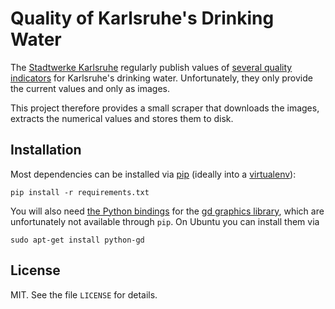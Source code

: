 Quality of Karlsruhe's Drinking Water
=====================================
The [Stadtwerke Karlsruhe][stadtwerke] regularly publish values of
[several quality indicators][indicators] for Karlsruhe's drinking water.
Unfortunately, they only provide the current values and only as images.

This project therefore provides a small scraper that downloads the images,
extracts the numerical values and stores them to disk.

Installation
------------
Most dependencies can be installed via [pip][pip] (ideally into a
[virtualenv][virtualenv]):

    pip install -r requirements.txt

You will also need [the Python bindings][python-gd] for the
[gd graphics library][gd], which are unfortunately not available through
`pip`. On Ubuntu you can install them via

    sudo apt-get install python-gd

License
-------
MIT. See the file `LICENSE` for details.


[stadtwerke]: http://www.stadtwerke-karlsruhe.de
[indicators]: http://www.stadtwerke-karlsruhe.de/swka-de/inhalte/produkte/trinkwasser/online-wert-trinkwasser.php
[pip]: https://pip.pypa.io/en/stable/
[virtualenv]: https://virtualenv.readthedocs.org/en/latest/
[gd]: https://libgd.github.io/
[python-gd]: https://github.com/Solomoriah/gdmodule

